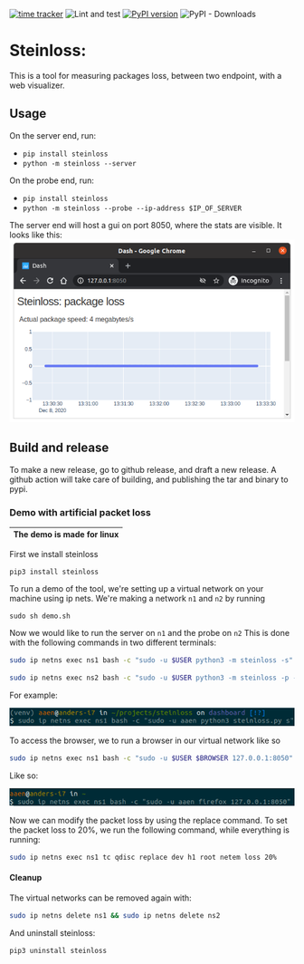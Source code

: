 [![time tracker](https://wakatime.com/badge/github/steinwurf/steinloss.svg)](https://wakatime.com/badge/github/steinwurf/steinloss)
![Lint and test](https://github.com/steinwurf/steinloss/workflows/Lint%20and%20test/badge.svg?branch=master)
[![PyPI version](https://badge.fury.io/py/steinloss.svg)](https://badge.fury.io/py/steinloss)
![PyPI - Downloads](https://img.shields.io/pypi/dm/steinloss)
# Steinloss:
This is a tool for measuring packages loss, between two endpoint, with a web visualizer.

## Usage
On the server end, run:
- `pip install steinloss`
- `python -m steinloss --server`

On the probe end, run:
- `pip install steinloss`
- `python -m steinloss --probe --ip-address $IP_OF_SERVER`


The server end will host a gui on port 8050, where the stats are visible. It looks like this:
![gui](assets/readme/gui.png)


## Build and release
To make a new release, go to github release, and draft a new release. A github action will take care of building, and publishing the tar and binary to pypi.

### Demo with artificial packet loss
|The demo is made for linux|
| --- |
First we install steinloss

```
pip3 install steinloss
```

To run a demo of the tool, we're setting up a virtual network on your machine using ip nets.
We're making a network `n1` and `n2` by running
```
sudo sh demo.sh
```

Now we would like to run the server on `n1` and the probe on `n2`
This is done with the following commands in two different terminals:

```bash
sudo ip netns exec ns1 bash -c "sudo -u $USER python3 -m steinloss -s"
```

```bash
sudo ip netns exec ns2 bash -c "sudo -u $USER python3 -m steinloss -p -i 10.0.0.1"
```
For example:

![](assets/readme/run_demo_1.png)

To access the browser, we to run a browser in our virtual network like so
```bash
sudo ip netns exec ns1 bash -c "sudo -u $USER $BROWSER 127.0.0.1:8050"
```
Like so:

![](assets/readme/browser_n1.png)

Now we can modify the packet loss by using the replace command. To set the packet loss to 20%, we run the following command, while everything is running:
```bash
sudo ip netns exec ns1 tc qdisc replace dev h1 root netem loss 20%
```
#### Cleanup
The virtual networks can be removed again with:
```bash
sudo ip netns delete ns1 && sudo ip netns delete ns2
```

And uninstall steinloss:
```
pip3 uninstall steinloss
```
